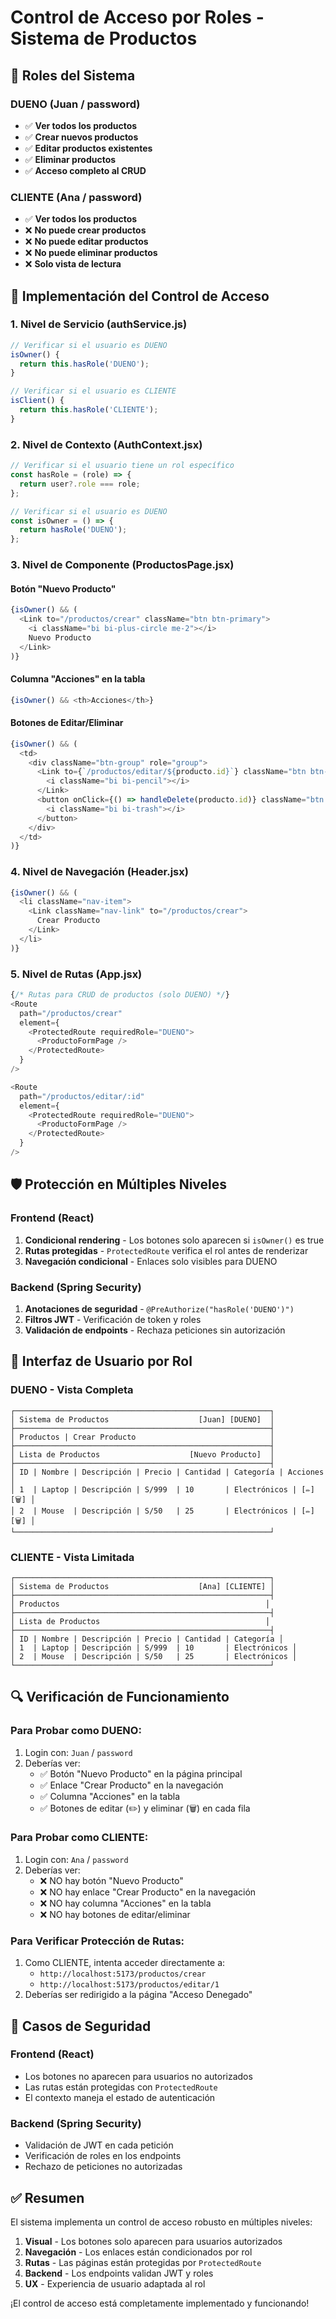 # Control de Acceso por Roles - Sistema de Productos

## 🎯 Roles del Sistema

### **DUENO** (Juan / password)
- ✅ **Ver todos los productos**
- ✅ **Crear nuevos productos**
- ✅ **Editar productos existentes**
- ✅ **Eliminar productos**
- ✅ **Acceso completo al CRUD**

### **CLIENTE** (Ana / password)
- ✅ **Ver todos los productos**
- ❌ **No puede crear productos**
- ❌ **No puede editar productos**
- ❌ **No puede eliminar productos**
- ❌ **Solo vista de lectura**

## 🔐 Implementación del Control de Acceso

### **1. Nivel de Servicio (authService.js)**
```javascript
// Verificar si el usuario es DUENO
isOwner() {
  return this.hasRole('DUENO');
}

// Verificar si el usuario es CLIENTE
isClient() {
  return this.hasRole('CLIENTE');
}
```

### **2. Nivel de Contexto (AuthContext.jsx)**
```javascript
// Verificar si el usuario tiene un rol específico
const hasRole = (role) => {
  return user?.role === role;
};

// Verificar si el usuario es DUENO
const isOwner = () => {
  return hasRole('DUENO');
};
```

### **3. Nivel de Componente (ProductosPage.jsx)**

#### **Botón "Nuevo Producto"**
```javascript
{isOwner() && (
  <Link to="/productos/crear" className="btn btn-primary">
    <i className="bi bi-plus-circle me-2"></i>
    Nuevo Producto
  </Link>
)}
```

#### **Columna "Acciones" en la tabla**
```javascript
{isOwner() && <th>Acciones</th>}
```

#### **Botones de Editar/Eliminar**
```javascript
{isOwner() && (
  <td>
    <div className="btn-group" role="group">
      <Link to={`/productos/editar/${producto.id}`} className="btn btn-sm btn-outline-primary">
        <i className="bi bi-pencil"></i>
      </Link>
      <button onClick={() => handleDelete(producto.id)} className="btn btn-sm btn-outline-danger">
        <i className="bi bi-trash"></i>
      </button>
    </div>
  </td>
)}
```

### **4. Nivel de Navegación (Header.jsx)**
```javascript
{isOwner() && (
  <li className="nav-item">
    <Link className="nav-link" to="/productos/crear">
      Crear Producto
    </Link>
  </li>
)}
```

### **5. Nivel de Rutas (App.jsx)**
```javascript
{/* Rutas para CRUD de productos (solo DUENO) */}
<Route 
  path="/productos/crear" 
  element={
    <ProtectedRoute requiredRole="DUENO">
      <ProductoFormPage />
    </ProtectedRoute>
  } 
/>

<Route 
  path="/productos/editar/:id" 
  element={
    <ProtectedRoute requiredRole="DUENO">
      <ProductoFormPage />
    </ProtectedRoute>
  } 
/>
```

## 🛡️ Protección en Múltiples Niveles

### **Frontend (React)**
1. **Condicional rendering** - Los botones solo aparecen si `isOwner()` es true
2. **Rutas protegidas** - `ProtectedRoute` verifica el rol antes de renderizar
3. **Navegación condicional** - Enlaces solo visibles para DUENO

### **Backend (Spring Security)**
1. **Anotaciones de seguridad** - `@PreAuthorize("hasRole('DUENO')")`
2. **Filtros JWT** - Verificación de token y roles
3. **Validación de endpoints** - Rechaza peticiones sin autorización

## 📱 Interfaz de Usuario por Rol

### **DUENO - Vista Completa**
```
┌─────────────────────────────────────────────────────────┐
│ Sistema de Productos                    [Juan] [DUENO]  │
├─────────────────────────────────────────────────────────┤
│ Productos | Crear Producto                              │
├─────────────────────────────────────────────────────────┤
│ Lista de Productos                    [Nuevo Producto]  │
├─────────────────────────────────────────────────────────┤
│ ID | Nombre | Descripción | Precio | Cantidad | Categoría | Acciones │
│ 1  | Laptop | Descripción | S/999  | 10       | Electrónicos | [✏️] [🗑️] │
│ 2  | Mouse  | Descripción | S/50   | 25       | Electrónicos | [✏️] [🗑️] │
└─────────────────────────────────────────────────────────┘
```

### **CLIENTE - Vista Limitada**
```
┌─────────────────────────────────────────────────────────┐
│ Sistema de Productos                    [Ana] [CLIENTE] │
├─────────────────────────────────────────────────────────┤
│ Productos                                              │
├─────────────────────────────────────────────────────────┤
│ Lista de Productos                                     │
├─────────────────────────────────────────────────────────┤
│ ID | Nombre | Descripción | Precio | Cantidad | Categoría │
│ 1  | Laptop | Descripción | S/999  | 10       | Electrónicos │
│ 2  | Mouse  | Descripción | S/50   | 25       | Electrónicos │
└─────────────────────────────────────────────────────────┘
```

## 🔍 Verificación de Funcionamiento

### **Para Probar como DUENO:**
1. Login con: `Juan` / `password`
2. Deberías ver:
   - ✅ Botón "Nuevo Producto" en la página principal
   - ✅ Enlace "Crear Producto" en la navegación
   - ✅ Columna "Acciones" en la tabla
   - ✅ Botones de editar (✏️) y eliminar (🗑️) en cada fila

### **Para Probar como CLIENTE:**
1. Login con: `Ana` / `password`
2. Deberías ver:
   - ❌ NO hay botón "Nuevo Producto"
   - ❌ NO hay enlace "Crear Producto" en la navegación
   - ❌ NO hay columna "Acciones" en la tabla
   - ❌ NO hay botones de editar/eliminar

### **Para Verificar Protección de Rutas:**
1. Como CLIENTE, intenta acceder directamente a:
   - `http://localhost:5173/productos/crear`
   - `http://localhost:5173/productos/editar/1`
2. Deberías ser redirigido a la página "Acceso Denegado"

## 🚨 Casos de Seguridad

### **Frontend (React)**
- Los botones no aparecen para usuarios no autorizados
- Las rutas están protegidas con `ProtectedRoute`
- El contexto maneja el estado de autenticación

### **Backend (Spring Security)**
- Validación de JWT en cada petición
- Verificación de roles en los endpoints
- Rechazo de peticiones no autorizadas

## ✅ Resumen

El sistema implementa un control de acceso robusto en múltiples niveles:

1. **Visual** - Los botones solo aparecen para usuarios autorizados
2. **Navegación** - Los enlaces están condicionados por rol
3. **Rutas** - Las páginas están protegidas por `ProtectedRoute`
4. **Backend** - Los endpoints validan JWT y roles
5. **UX** - Experiencia de usuario adaptada al rol

¡El control de acceso está completamente implementado y funcionando! 